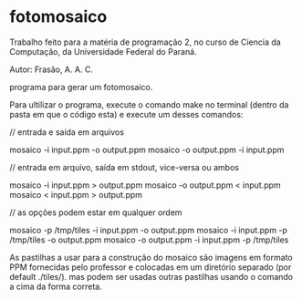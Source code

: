 # fotomosaico
Trabalho feito para a matéria de programação 2, no curso de Ciencia da Computação, da Universidade Federal do Paraná.

Autor:
Frasão, A. A. C.

programa para gerar um fotomosaico.

Para ultilizar o programa, execute o comando make no terminal (dentro da pasta em que o código esta) e execute um desses comandos:

// entrada e saída em arquivos

mosaico -i input.ppm  -o output.ppm
mosaico -o output.ppm -i input.ppm

// entrada em arquivo, saída em stdout, vice-versa ou ambos

mosaico -i input.ppm  > output.ppm
mosaico -o output.ppm < input.ppm
mosaico <  input.ppm  > output.ppm

// as opções podem estar em qualquer ordem

mosaico -p /tmp/tiles -i input.ppm -o output.ppm
mosaico -i input.ppm -p /tmp/tiles -o output.ppm
mosaico -o output.ppm -i input.ppm -p /tmp/tiles

As pastilhas a usar para a construção do mosaico são imagens em formato PPM fornecidas pelo professor e colocadas em um diretório separado (por default ./tiles/).
mas podem ser usadas outras pastilhas usando o comando a cima da forma correta.
